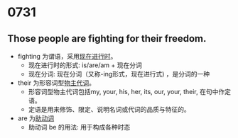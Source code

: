 # 0731

## Those people are fighting for their freedom.

* fighting 为谓语，采用[现在进行时](http://www.en998.com/g/tense/tense-2.html)。
    * 现在进行时的形式: is/are/am + 现在分词
    * 现在分词: 现在分词（又称-ing形式，现在进行式) ，是分词的一种
* their 为形容词型[物主代词](http://www.en998.com/g/pron/pron-3.html)。
    * 形容词型物主代词包括my, your, his, her, its, our, your, their, 在句中作定语。
    * 定语是用来修饰、限定、说明名词或代词的品质与特征的。
* are 为[助动词](http://www.en998.com/g/auxv/aux-verb-1.html)
    * 助动词 be 的用法: 用于构成各种时态

## 



